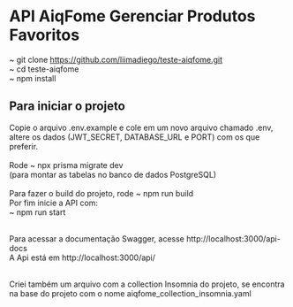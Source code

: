 # API AiqFome Gerenciar Produtos Favoritos

~ git clone https://github.com/liimadiego/teste-aiqfome.git<br>
~ cd teste-aiqfome<br>
~ npm install

## Para iniciar o projeto

Copie o arquivo .env.example e cole em um novo arquivo chamado .env, altere os dados (JWT_SECRET, DATABASE_URL e PORT) com os que preferir.<br><br>
Rode ~ npx prisma migrate dev<br>
(para montar as tabelas no banco de dados PostgreSQL)<br>
<br>
Para fazer o build do projeto, rode ~ npm run build
<br>
Por fim inicie a API com:<br>
~ npm run start<br><br>

Para acessar a documentação Swagger, acesse http://localhost:3000/api-docs<br>
A Api está em http://localhost:3000/api/<br><br>

Criei também um arquivo com a collection Insomnia do projeto, se encontra na base do projeto com o nome aiqfome_collection_insomnia.yaml
